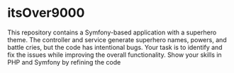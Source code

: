 # itsOver9000
This repository contains a Symfony-based application with a superhero theme. The controller and service generate superhero names, powers, and battle cries, but the code has intentional bugs. Your task is to identify and fix the issues while improving the overall functionality. Show your skills in PHP and Symfony by refining the code
